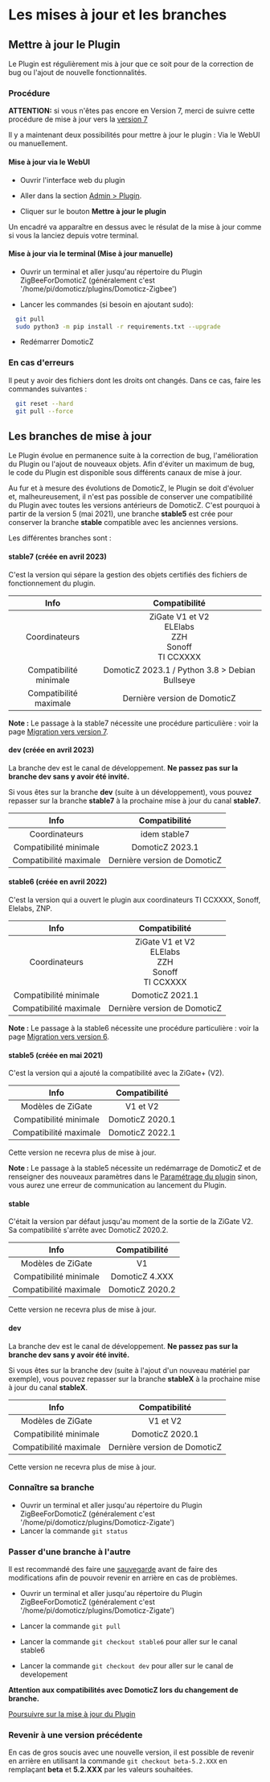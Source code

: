 # Les mises à jour et les branches

## Mettre à jour le Plugin

Le Plugin est régulièrement mis à jour que ce soit pour de la correction de bug ou l'ajout de nouvelle fonctionnalités.

### Procédure

__ATTENTION:__ si vous n'êtes pas encore en Version 7, merci de suivre cette procédure de  mise à jour vers la [version 7](Plugin_Version-7.md)

Il y a maintenant deux possibilités pour mettre à jour le plugin : Via le WebUI ou manuellement.

#### Mise à jour via le WebUI

* Ouvrir l'interface web du plugin

* Aller dans la section [Admin > Plugin](WebUI_Admin.md#plugin).

* Cliquer sur le bouton **Mettre à jour le plugin**

Un encadré va apparaître en dessus avec le résulat de la mise à jour comme si vous la lanciez depuis votre terminal.


#### Mise à jour via le terminal (Mise à jour manuelle)

* Ouvrir un terminal et aller jusqu'au répertoire du Plugin ZigBeeForDomoticZ (généralement c'est '/home/pi/domoticz/plugins/Domoticz-Zigbee')

* Lancer les commandes (si besoin en ajoutant sudo):

```bash
  git pull
  sudo python3 -m pip install -r requirements.txt --upgrade
 ```

* Redémarrer DomoticZ


### En cas d'erreurs

Il peut y avoir des fichiers dont les droits ont changés. Dans ce cas, faire les commandes suivantes :

```bash
  git reset --hard
  git pull --force
 ```

## Les branches de mise à jour

Le Plugin évolue en permanence suite à la correction de bug, l'amélioration du Plugin ou l'ajout de nouveaux objets. Afin d'éviter un maximum de bug, le code du Plugin est disponible sous différents canaux de mise à jour.

Au fur et à mesure des évolutions de DomoticZ, le Plugin se doit d'évoluer et, malheureusement, il n'est pas possible de conserver une compatibilité du Plugin avec toutes les versions antérieurs de DomoticZ. C'est pourquoi à partir de la version 5 (mai 2021), une branche __stable5__ est crée pour conserver la branche __stable__ compatible avec les anciennes versions.

Les différentes branches sont :

#### stable7 (créée en avril 2023)

C'est la version qui sépare la gestion des objets certifiés des fichiers de fonctionnement du plugin.

| Info  | Compatibilité  |
| :------------: |:---------------:|
| Coordinateurs | ZiGate V1 et V2<br>ELElabs<br>ZZH<br>Sonoff<br>TI CCXXXX |
| Compatibilité minimale | DomoticZ 2023.1 / Python 3.8 > Debian Bullseye|
| Compatibilité maximale | Dernière version de DomoticZ |

__Note :__ Le passage à la stable7 nécessite une procédure particulière : voir la page [Migration vers version 7](Plugin_Version-7.md).


#### dev (créée en avril 2023)

La branche dev est le canal de développement. __Ne passez pas sur la branche dev sans y avoir été invité.__

Si vous êtes sur la branche __dev__ (suite à un développement), vous pouvez repasser sur la branche __stable7__ à la prochaine mise à jour du canal __stable7__.

| Info  | Compatibilité  |
| :------------: |:---------------:|
| Coordinateurs | idem stable7 |
| Compatibilité minimale | DomoticZ 2023.1 |
| Compatibilité maximale | Dernière version de DomoticZ |

#### stable6 (créée en avril 2022)

C'est la version qui a ouvert le plugin aux coordinateurs TI CCXXXX, Sonoff, Elelabs, ZNP.

| Info  | Compatibilité  |
| :------------: |:---------------:|
| Coordinateurs | ZiGate V1 et V2<br>ELElabs<br>ZZH<br>Sonoff<br>TI CCXXXX |
| Compatibilité minimale | DomoticZ 2021.1 |
| Compatibilité maximale | Dernière version de DomoticZ |

__Note :__ Le passage à la stable6 nécessite une procédure particulière : voir la page [Migration vers version 6](Mise-a-jour_6.1.md).

#### stable5 (créée en mai 2021)

C'est la version qui a ajouté la compatibilité avec la ZiGate+ (V2).

| Info  | Compatibilité  |
| :------------: |:---------------:|
| Modèles de ZiGate | V1 et V2 |
| Compatibilité minimale | DomoticZ 2020.1 |
| Compatibilité maximale | DomoticZ 2022.1 |

Cette version ne recevra plus de mise à jour.

__Note :__ Le passage à la stable5 nécessite un redémarrage de DomoticZ et de renseigner des nouveaux paramètres dans le [Paramétrage du plugin](Plugin_Parametrage.md) sinon, vous aurez une erreur de communication au lancement du Plugin.

#### stable

C'était la version par défaut jusqu'au moment de la sortie de la ZiGate V2.
Sa compatibilité s'arrête avec DomoticZ 2020.2.

| Info  | Compatibilité  |
| :------------: |:---------------:|
| Modèles de ZiGate | V1 |
| Compatibilité minimale | DomoticZ 4.XXX |
| Compatibilité maximale | DomoticZ 2020.2 |

Cette version ne recevra plus de mise à jour.

#### dev

La branche dev est le canal de développement. __Ne passez pas sur la branche dev sans y avoir été invité.__

Si vous êtes sur la branche dev (suite à l'ajout d'un nouveau matériel par exemple), vous pouvez repasser sur la branche __stableX__ à la prochaine mise à jour du canal __stableX__.

| Info  | Compatibilité  |
| :------------: |:---------------:|
| Modèles de ZiGate | V1 et V2 |
| Compatibilité minimale | DomoticZ 2020.1 |
| Compatibilité maximale | Dernière version de DomoticZ |

Cette version ne recevra plus de mise à jour.

### Connaître sa branche

* Ouvrir un terminal et aller jusqu'au répertoire du Plugin ZigBeeForDomoticZ (généralement c'est '/home/pi/domoticz/plugins/Domoticz-Zigate')
* Lancer la commande `git status`

### Passer d'une branche à l'autre

Il est recommandé des faire une [sauvegarde](Plugin_Sauvegardes.md) avant de faire des modifications afin de pouvoir revenir en arrière en cas de problèmes.

* Ouvrir un terminal et aller jusqu'au répertoire du Plugin ZigBeeForDomoticZ (généralement c'est '/home/pi/domoticz/plugins/Domoticz-Zigate')

* Lancer la commande `git pull`

* Lancer la commande `git checkout stable6` pour aller sur le canal stable6
* Lancer la commande `git checkout dev` pour aller sur le canal de developement

__Attention aux compatibilités avec DomoticZ lors du changement de branche.__

[Poursuivre sur la mise à jour du Plugin](Readme.md#mises-%C3%A0-jour-du-plugin)

### Revenir à une version précédente

En cas de gros soucis avec une nouvelle version, il est possible de revenir en arrière en utilisant la commande `git checkout beta-5.2.XXX` en remplaçant __beta__ et __5.2.XXX__ par les valeurs souhaitées.
